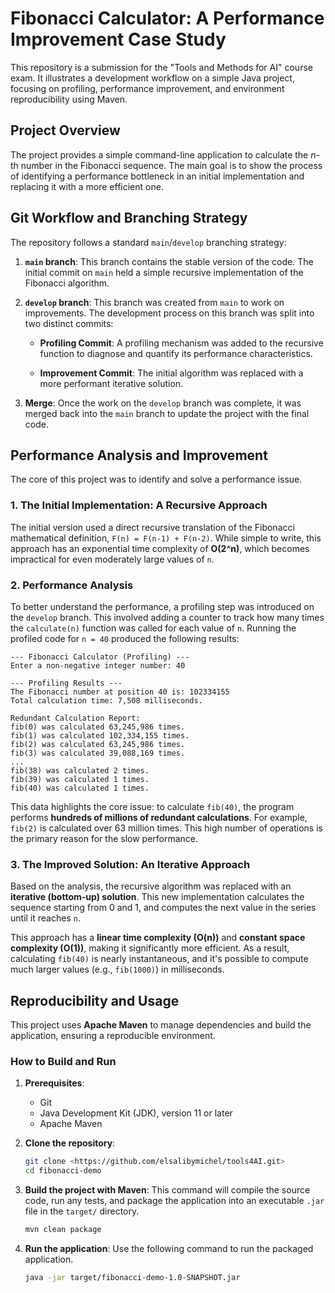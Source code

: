 # Fibonacci Calculator: A Performance Improvement Case Study
This repository is a submission for the "Tools and Methods for AI" course exam. 
It illustrates a development workflow on a simple Java project, focusing on profiling, 
performance improvement, and environment reproducibility using Maven.

## Project Overview

The project provides a simple command-line application to calculate the *n*-th number in the Fibonacci sequence. 
The main goal is to show the process of identifying a performance bottleneck in an initial implementation 
and replacing it with a more efficient one.

## Git Workflow and Branching Strategy

The repository follows a standard `main`/`develop` branching strategy:

1.  **`main` branch**: This branch contains the stable version of the code. 
    The initial commit on `main` held a simple recursive implementation of the Fibonacci algorithm.

2.  **`develop` branch**: This branch was created from `main` to work on improvements. 
    The development process on this branch was split into two distinct commits:

    * **Profiling Commit**: A profiling mechanism was added to the recursive function 
      to diagnose and quantify its performance characteristics.

    * **Improvement Commit**: The initial algorithm was replaced with a more performant iterative solution.

3.  **Merge**: Once the work on the `develop` branch was complete, 
    it was merged back into the `main` branch to update the project with the final code.

## Performance Analysis and Improvement

The core of this project was to identify and solve a performance issue.

### 1. The Initial Implementation: A Recursive Approach

The initial version used a direct recursive translation of the Fibonacci mathematical definition, `F(n) = F(n-1) + F(n-2)`. 
While simple to write, this approach has an exponential time complexity of **O(2^n)**, 
which becomes impractical for even moderately large values of `n`.

### 2. Performance Analysis

To better understand the performance, a profiling step was introduced on the `develop` branch. 
This involved adding a counter to track how many times the `calculate(n)` function was called for each value of `n`.
Running the profiled code for `n = 40` produced the following results:

```
--- Fibonacci Calculator (Profiling) ---
Enter a non-negative integer number: 40

--- Profiling Results ---
The Fibonacci number at position 40 is: 102334155
Total calculation time: 7,508 milliseconds.

Redundant Calculation Report:
fib(0) was calculated 63,245,986 times.
fib(1) was calculated 102,334,155 times.
fib(2) was calculated 63,245,986 times.
fib(3) was calculated 39,088,169 times.
...
fib(38) was calculated 2 times.
fib(39) was calculated 1 times.
fib(40) was calculated 1 times.
```

This data highlights the core issue: to calculate `fib(40)`, 
the program performs **hundreds of millions of redundant calculations**. 
For example, `fib(2)` is calculated over 63 million times. 
This high number of operations is the primary reason for the slow performance.

### 3. The Improved Solution: An Iterative Approach

Based on the analysis, the recursive algorithm was replaced with an **iterative (bottom-up) solution**. 
This new implementation calculates the sequence starting from 0 and 1,
and computes the next value in the series until it reaches `n`.

This approach has a **linear time complexity (O(n))** and **constant space complexity (O(1))**, 
making it significantly more efficient. As a result, calculating `fib(40)` is nearly instantaneous, 
and it's possible to compute much larger values (e.g., `fib(1000)`) in milliseconds.

## Reproducibility and Usage

This project uses **Apache Maven** to manage dependencies and build the application, ensuring a reproducible environment.

### How to Build and Run

1.  **Prerequisites**:
    * Git
    * Java Development Kit (JDK), version 11 or later
    * Apache Maven

2.  **Clone the repository**:
    ```bash
    git clone <https://github.com/elsalibymichel/tools4AI.git>
    cd fibonacci-demo
    ```

3.  **Build the project with Maven**:
    This command will compile the source code, run any tests, and package the application into an executable `.jar` file in the `target/` directory.
    ```bash
    mvn clean package
    ```

4.  **Run the application**:
    Use the following command to run the packaged application.
    ```bash
    java -jar target/fibonacci-demo-1.0-SNAPSHOT.jar
